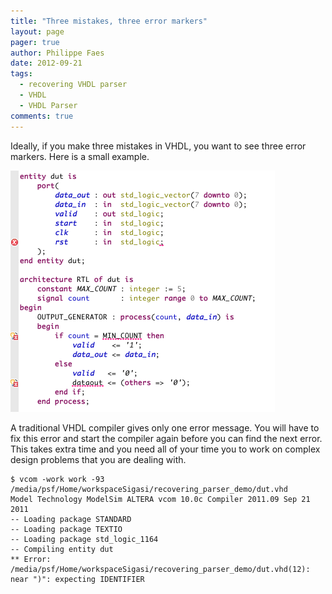 ```yaml
---
title: "Three mistakes, three error markers"
layout: page 
pager: true
author: Philippe Faes
date: 2012-09-21
tags: 
  - recovering VHDL parser
  - VHDL
  - VHDL Parser
comments: true
---
```

Ideally, if you make three mistakes in VHDL, you want to see three error markers. Here is a small example.

![Sigasi shows three error markers for these three errors](images/recovering-vhdl-parser-3errors.png)

A traditional VHDL compiler gives only one error message. You will have to fix this error and start the compiler again before you can find the next error. This takes extra time and you need all of your time you to work on complex design problems that you are dealing with.
```
$ vcom -work work -93 /media/psf/Home/workspaceSigasi/recovering_parser_demo/dut.vhd
Model Technology ModelSim ALTERA vcom 10.0c Compiler 2011.09 Sep 21 2011
-- Loading package STANDARD
-- Loading package TEXTIO
-- Loading package std_logic_1164
-- Compiling entity dut
** Error: /media/psf/Home/workspaceSigasi/recovering_parser_demo/dut.vhd(12): near ")": expecting IDENTIFIER
```